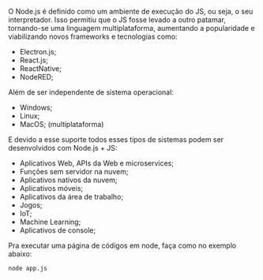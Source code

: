 O Node.js é definido como um ambiente de execução do JS, ou seja, o seu interpretador. Isso permitiu que o JS fosse levado a outro patamar, tornando-se uma linguagem multiplataforma, aumentando a popularidade e viabilizando novos frameworks e tecnologias como: 
- Electron.js;
- React.js;
- ReactNative;
- NodeRED;

Além de ser independente de sistema operacional:
- Windows;
- Linux;
- MacOS;
(multiplataforma)

E devido a esse suporte todos esses tipos de sistemas podem ser desenvolvidos com Node.js + JS:
- Aplicativos Web, APIs da Web e microservices;
- Funções sem servidor na nuvem;
- Aplicativos nativos da nuvem;
- Aplicativos móveis;
- Aplicativos da área de trabalho;
- Jogos;
- IoT;
- Machine Learning;
- Aplicativos de console;

Pra executar uma página de códigos em node, faça como no exemplo abaixo:
~~~
node app.js
~~~